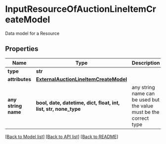 # InputResourceOfAuctionLineItemCreateModel

Data model for a Resource

## Properties
Name | Type | Description | Notes
------------ | ------------- | ------------- | -------------
**type** | **str** |  | [optional] 
**attributes** | [**ExternalAuctionLineItemCreateModel**](ExternalAuctionLineItemCreateModel.md) |  | [optional] 
**any string name** | **bool, date, datetime, dict, float, int, list, str, none_type** | any string name can be used but the value must be the correct type | [optional]

[[Back to Model list]](../README.md#documentation-for-models) [[Back to API list]](../README.md#documentation-for-api-endpoints) [[Back to README]](../README.md)


